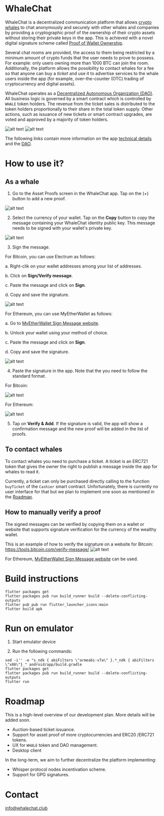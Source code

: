 # WhaleChat

WhaleChat is a decentralized communication platform that allows [crypto whales](https://en.bitcoinwiki.org/wiki/Whales) to chat anonymously and securely with other whales and companies by providing a cryptographic proof of the ownership of their crypto assets without storing their private keys in the app. This is achieved with a novel digital signature scheme called [Proof of Wallet Ownership](./Documentation.md#Proof-Of-Wallet-Ownership).

Several chat rooms are provided, the access to them being restricted by a minimum amount of crypto funds that the user needs to prove to possess. For example: only users owning more than 1000 BTC can join the room. Additionally, the platform allows the possibility to contact whales for a fee so that anyone can buy a *ticket* and use it to advertise services to the whale users inside the app (for example, over-the-counter (OTC) trading of cryptocurrency and digital assets).

WhaleChat operates as a [Decentralized Autonomous Organization (DAO)](./DAO.md). All business logic is governed by a smart contract which is controlled by `WHALE` token holders. The revenue from the ticket sales is distributed to the token holders proportionally to their share in the total token supply. Other actions, such as issuance of new tickets or smart contract upgrades, are voted and approved by a majority of token holders.

![alt text](img/contact_whale.png) ![alt text](img/member_list.png)

The following links contain more information on the app [technical details](./Documentation.md) and the [DAO](./DAO.md).

# How to use it?

## As a whale

1. Go to the Asset Proofs screen in the WhaleChat app. Tap on the (+) button to add a new proof.

![alt text](img/asset_proofs_screen_empty.png)

2. Select the currency of your wallet. Tap on the **Copy** button to copy the message containing your WhaleChat identity public key. This message needs to be signed with your wallet's private key.

![alt text](img/add_proof_screen_1.png)

3. Sign the message.

For Bitcoin, you can use Electrum as follows:

a. Right-clik on your wallet addresses among your list of addresses.

b. Click on **Sign/Verify message**.

c. Paste the message and click on **Sign**.

d. Copy and save the signature.

![alt text](img/electrum_sign.png)

For Ethereum, you can use MyEtherWallet as follows:

a. Go to [MyEtherWallet Sign Message website](https://www.myetherwallet.com/signmsg.html).

b. Unlock your wallet using your method of choice.

c. Paste the message and click on **Sign**.

d. Copy and save the signature.

![alt text](img/mew_sign.png)

4. Paste the signature in the app. Note that the you need to follow the standard format.

For Bitcoin:

![alt text](img/add_proof_screen_2.png)

For Ethereum:

![alt text](img/add_proof_screen_2.png)


5. Tap on **Verify & Add**. If the signature is valid, the app will show a confirmation message and the new proof will be added in the list of proofs.

## To contact whales

To contact whales you need to purchase a ticket. A ticket is an ERC721 token that gives the owner the right to publish a message inside the app for whales to read it.

Currently, a ticket can only be purchased directly calling to the function `buyTicket` of the `Cashier` smart contract. Unfortunately, there is currently no user interface for that but we plan to implement one soon as mentioned in the [Roadmap](#Roadmap).

## How to manually verify a proof

The signed messages can be verified by copying them on a wallet or website that supports signature verification for the currency of the wealthy wallet.

This is an example of how to verify the signature on a website for Bitcoin:
https://tools.bitcoin.com/verify-message/
![alt text](img/online-verify.png)

For Ethereum, [MyEtherWallet Sign Message website](https://www.myetherwallet.com/signmsg.html) can be used.


# Build instructions

```
flutter packages get
flutter packages pub run build_runner build --delete-conflicting-outputs
flutter pub pub run flutter_launcher_icons:main
flutter build apk
```

# Run on emulator

1. Start emulator device

2. Run the following commands:

```
sed -i'' -e "s_ndk { abiFilters \"armeabi-v7a\" }.*_ndk { abiFilters \"x86\"}_" android/app/build.gradle
flutter packages get
flutter packages pub run build_runner build --delete-conflicting-outputs
flutter run
```

# Roadmap

This is a high-level overview of our development plan. More details will be added soon.

- Auction-based ticket issuance.
- Support for asset proof of more cryptocurrencies and ERC20 /ERC721 tokens.
- UX for `WHALE` token and DAO management.
- Desktop client

In the long-term, we aim to further decentralize the platform implementing:
- Whisper protocol nodes incentivation scheme.
- Support for GPG signatures.

# Contact

[info@whalechat.club](mailto:info@whalechat.club)
